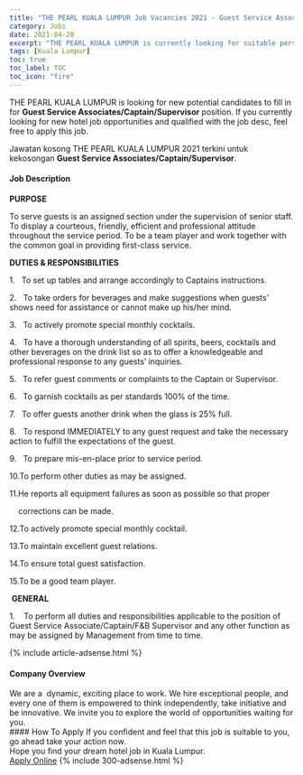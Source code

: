 ```yaml
---
title: "THE PEARL KUALA LUMPUR Job Vacancies 2021 - Guest Service Associates/Captain/Supervisor" 
category: Jobs 
date: 2021-04-20 
excerpt: "THE PEARL KUALA LUMPUR is currently looking for suitable person to fill in the Guest Service Associates/Captain/Supervisor which positioned at Kuala Lumpur" 
tags: [Kuala Lumpur] 
toc: true 
toc_label: TOC 
toc_icon: "fire" 
--- 
```


<p>THE PEARL KUALA LUMPUR is looking for new potential candidates to fill in for <b>Guest Service Associates/Captain/Supervisor</b> position. If you currently looking for new hotel job opportunities and qualified with the job desc, feel free to apply this job.
</p>Jawatan kosong THE PEARL KUALA LUMPUR 2021 terkini untuk kekosongan <b>Guest Service Associates/Captain/Supervisor</b>. 
<div><div><h4>Job Description</h4></div><div><div><span><div><p><strong>PURPOSE</strong></p><p>To serve guests is an assigned section under the supervision of senior staff. To display a courteous, friendly, efficient and professional attitude throughout the service period. To be a team player and work together with the common goal in providing first-class service.</p><p><strong>DUTIES &amp; RESPONSIBILITIES</strong></p><p>1.&#160;&#160;&#160;To set up tables and arrange accordingly to Captains instructions.</p><p>2.&#160;&#160;&#160;To take orders for beverages and make suggestions when guests&#8217; shows need for assistance or cannot make up his/her mind.</p><p>3.&#160;&#160;&#160;To actively promote special monthly cocktails.</p><p>4.&#160;&#160;&#160;To have a thorough understanding of all spirits, beers, cocktails and other beverages on the drink list so as to offer a knowledgeable and professional response to any guests&#8217; inquiries.</p><p>5.&#160;&#160;&#160;To refer guest comments or complaints to the Captain or Supervisor.</p><p>6.&#160;&#160;&#160;To garnish cocktails as per standards 100% of the time.</p><p>7.&#160;&#160;&#160;To offer guests another drink when the glass is 25% full.</p><p>8.&#160;&#160;&#160;To respond IMMEDIATELY to any guest request and take the necessary action to fulfill the expectations of the guest.</p><p>9.&#160;&#160;&#160;To prepare mis-en-place prior to service period.</p><p>10.To perform other duties as may be assigned.</p><p>11.He reports all equipment failures as soon as possible so that proper&#160;</p><p>&#160;&#160;&#160;&#160;corrections can be made.</p><p>12.To actively promote special monthly cocktail.</p><p>13.To maintain excellent guest relations.</p><p>14.To ensure total guest satisfaction.</p><p>15.To be a good team player.</p><p>&#160;<strong>GENERAL</strong></p><p>1.&#160;&#160;&#160;&#160;To perform all duties and responsibilities applicable to the position of Guest Service Associate/Captain/F&amp;B Supervisor and any other function as may be assigned by Management from time to time.</p></div></span></div></div></div> 
{% include article-adsense.html %} 
<div><div><h4>Company Overview</h4></div><div><div><span><div><div>We are a&#160; dynamic, exciting place to work. We hire exceptional people, and every one of them is empowered to think independently, take initiative and be innovative. We invite you to explore the world of opportunities waiting for you.</div></div></span></div></div></div> 
#### How To Apply 
If you confident and feel that this job is suitable to you, go ahead take your action now. <br/> 
Hope you find your dream hotel job in Kuala Lumpur. <br/> 
<a href="https://www.jobstreet.com.my/en/job/guest-service-associates-captain-supervisor-4542768?jobId=jobstreet-my-job-4542768" class="btn btn--info" target="_blank" rel="nofollow noopenner">Apply Online</a> 
{% include 300-adsense.html %} 